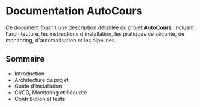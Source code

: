 # Documentation AutoCours

Ce document fournit une description détaillée du projet **AutoCours**, incluant l'architecture,
les instructions d'installation, les pratiques de sécurité, de monitoring, d'automatisation et les pipelines.

## Sommaire
- Introduction
- Architecture du projet
- Guide d'installation
- CI/CD, Monitoring et Sécurité
- Contribution et tests
